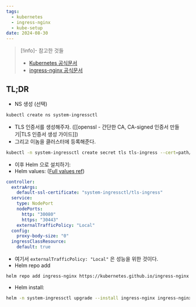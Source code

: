 ```yaml
---
tags:
  - kubernetes
  - ingress-nginx
  - kube-setup
date: 2024-08-30
---
```

> [!info]- 참고한 것들
> - [Kubernetes 공식문서](https://kubernetes.io/docs/reference/kubectl/generated/kubectl_create/kubectl_create_secret_tls/)
> - [ingress-nginx 공식문서](https://kubernetes.github.io/ingress-nginx/deploy/)

## TL;DR

- NS 생성 (선택)

```bash
kubectl create ns system-ingressctl
```

- TLS 인증서를 생성해주자. ([[openssl - 간단한 CA, CA-signed 인증서 만들기|TLS 인증서 생성 가이드]])
- 그리고 이놈을 클러스터에 등록해준다.

```bash
kubectl -n system-ingressctl create secret tls tls-ingress --cert=path/to/cert/file --key=path/to/key/file
```

- 이후 Helm 으로 설치하기:
- Helm values: ([Full values ref](https://github.com/kubernetes/ingress-nginx/blob/main/charts/ingress-nginx/values.yaml))

```yaml title="ingress.yaml"
controller:
  extraArgs:
    default-ssl-certificate: "system-ingressctl/tls-ingress"
  service:
    type: NodePort
    nodePorts:
      http: "30080"
      https: "30443"
    externalTrafficPolicy: "Local"
  config:
    proxy-body-size: "0"
  ingressClassResource:
    default: true
```

- 여기서 `externalTrafficPolicy: "Local"` 은 성능을 위한 것이다.
- Helm repo add

```bash
helm repo add ingress-nginx https://kubernetes.github.io/ingress-nginx
```

- Helm install:

```bash
helm -n system-ingressctl upgrade --install ingress-nginx ingress-nginx/ingress-nginx -f ingress.yaml
```